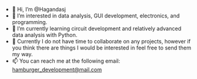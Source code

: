 - 👋 Hi, I’m @Hagandasj
- 👀 I’m interested in data analysis, GUI development, electronics, and programming. 
- 🌱 I’m currently learning circuit development and relatively advanced data analysis with Python.
- 💞️ Currently I do not have time to collaborate on any projects, however if you think there are things I would be interested in feel free to send them my way.
- 📫 You can reach me at the following email: hamburger_development@mail.com

<!---
Hagandasj/Hagandasj is a ✨ special ✨ repository because its `README.md` (this file) appears on your GitHub profile.
You can click the Preview link to take a look at your changes.
--->
